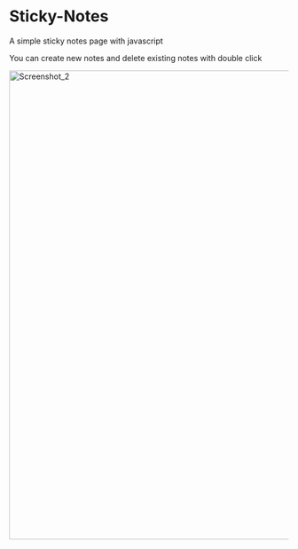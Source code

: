 # Sticky-Notes
A simple sticky notes page with javascript <br>

You can create new notes and delete existing notes with double click

<img width="846" alt="Screenshot_2" src="https://user-images.githubusercontent.com/73228549/184336625-a9a27962-98b2-4e66-86c9-5739471a2d7e.png">
